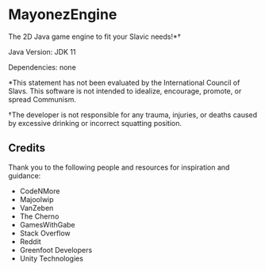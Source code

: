 # MayonezEngine
 The 2D Java game engine to fit your Slavic needs!*†
 
 Java Version: JDK 11

 Dependencies: none
 
 *This statement has not been evaluated by the International Council of Slavs. This software is not intended to idealize, encourage, promote, or spread Communism.
 
 †The developer is not responsible for any trauma, injuries, or deaths caused by excessive drinking or incorrect squatting position.
 
 
 ## Credits
 Thank you to the following people and resources for inspiration and guidance:
 - CodeNMore
 - Majoolwip
 - VanZeben
 - The Cherno
 - GamesWithGabe
 - Stack Overflow
 - Reddit
 - Greenfoot Developers
 - Unity Technologies